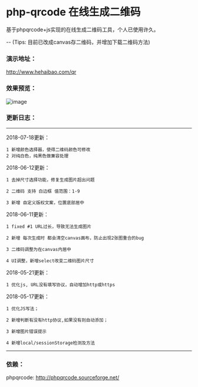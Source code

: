 # php-qrcode 在线生成二维码

基于phpqrcode+js实现的在线生成二维码工具，个人已使用许久。

-- (Tips: 目前已改成canvas存二维码，并增加下载二维码方法)

### 演示地址： 

http://www.hehaibao.com/qr


### 效果预览：

![image](https://github.com/hehaibao/php-qrcode/blob/master/preview.gif)


### 更新日志：

----------------------

2018-07-18更新：

    1 新增颜色选择器，使得二维码颜色可修改
    2 对纯白色，纯黑色做兼容处理
    
    
2018-06-12更新：
 
    1 去掉尺寸选择功能，修复生成图片超出问题
    
    2 二维码 支持 白边框 值范围：1-9 
    
    3 新增 自定义版权文案，位置底部居中


2018-06-11更新：

    1 fixed #1 URL过长，导致无法生成图片
    
    2 新增 每次生成时 都会清空canvas画布，防止出现2张图重合的bug
    
    3 二维码调整为在canvas内居中
    
    4 UI调整，新增select改变二维码图片尺寸


2018-05-21更新：

    1 优化js, URL没有填写协议，自动增加http或https


2018-05-17更新：

    1 优化JS写法；

    2 新增判断有没有http协议,如果没有则自动添加；

    3 新增图片错误提示
    
    4 新增local/sessionStorage检测及方法


----------------------


### 依赖：

phpqrcode: http://phpqrcode.sourceforge.net/
